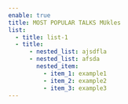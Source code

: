 ```yaml
---
enable: true
title: MOST POPULAR TALKS MUkles
list:
  - title: list-1
  - title:
      - nested_list: ajsdfla
      - nested_list: afsda
        nested_item:
          - item_1: example1
          - item_2: example2
          - item_3: example3
---
```


